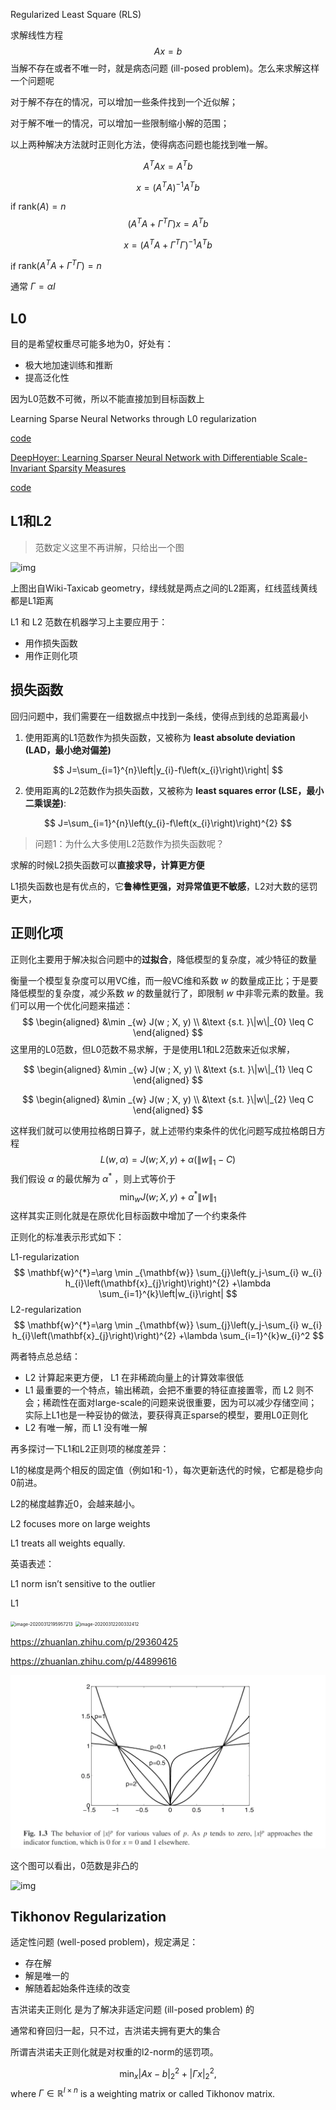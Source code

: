Regularized Least Square (RLS)



求解线性方程
$$
A x = b
$$
当解不存在或者不唯一时，就是病态问题 (ill-posed problem)。怎么来求解这样一个问题呢



对于解不存在的情况，可以增加一些条件找到一个近似解；

对于解不唯一的情况，可以增加一些限制缩小解的范围；



以上两种解决方法就时正则化方法，使得病态问题也能找到唯一解。


$$
A^T A x = A^T b
$$

$$
x = (A^T A)^{-1} A^T b
$$

if $\text{rank}(A) = n$
$$
(A^T A + \Gamma^T \Gamma) x = A^T b
$$

$$
x = (A^T A + \Gamma^T \Gamma)^{-1} A^T b
$$

if $\text{rank}(A^T A + \Gamma^T \Gamma) = n$



通常 $\Gamma = \alpha I$



## L0 

目的是希望权重尽可能多地为0，好处有：

- 极大地加速训练和推断
- 提高泛化性



因为L0范数不可微，所以不能直接加到目标函数上



Learning Sparse Neural Networks through L0 regularization

[code](https://github.com/AMLab-Amsterdam/L0_regularization)



[DeepHoyer: Learning Sparser Neural Network with Differentiable Scale-Invariant Sparsity Measures](https://openreview.net/pdf?id=rylBK34FDS)

[code](https://github.com/yanghr/DeepHoyer)

## L1和L2

> 范数定义这里不再讲解，只给出一个图

![img](https://upload.wikimedia.org/wikipedia/commons/thumb/0/08/Manhattan_distance.svg/200px-Manhattan_distance.svg.png)

上图出自Wiki-Taxicab geometry，绿线就是两点之间的L2距离，红线蓝线黄线都是L1距离



L1 和 L2 范数在机器学习上主要应用于：

- 用作损失函数
- 用作正则化项



## 损失函数

回归问题中，我们需要在一组数据点中找到一条线，使得点到线的总距离最小



1. 使用距离的L1范数作为损失函数，又被称为 **least absolute deviation (LAD，最小绝对偏差)**

$$
J=\sum_{i=1}^{n}\left|y_{i}-f\left(x_{i}\right)\right|
$$

2. 使用距离的L2范数作为损失函数，又被称为 **least squares error (LSE，最小二乘误差)**:

$$
J=\sum_{i=1}^{n}\left(y_{i}-f\left(x_{i}\right)\right)^{2}
$$

> 问题1：为什么大多使用L2范数作为损失函数呢？

求解的时候L2损失函数可以**直接求导，计算更方便**



L1损失函数也是有优点的，它**鲁棒性更强，对异常值更不敏感**，L2对大数的惩罚更大，



## 正则化项

正则化主要用于解决拟合问题中的**过拟合**，降低模型的复杂度，减少特征的数量

衡量一个模型复杂度可以用VC维，而一般VC维和系数 $w$ 的数量成正比；于是要降低模型的复杂度，减少系数 $w$ 的数量就行了，即限制 $w$ 中非零元素的数量。我们可以用一个优化问题来描述：
$$
\begin{aligned}
&\min _{w} J(w ; X, y) \\
&\text {s.t. }\|w\|_{0} \leq C
\end{aligned}
$$
这里用的L0范数，但L0范数不易求解，于是使用L1和L2范数来近似求解，

$$
\begin{aligned}
&\min _{w} J(w ; X, y) \\
&\text {s.t. }\|w\|_{1} \leq C
\end{aligned}
$$

$$
\begin{aligned}
&\min _{w} J(w ; X, y) \\
&\text {s.t. }\|w\|_{2} \leq C
\end{aligned}
$$

这样我们就可以使用拉格朗日算子，就上述带约束条件的优化问题写成拉格朗日方程
$$
L(w, \alpha)=J(w ; X, y)+\alpha\left(\|w\|_{1}-C\right)
$$
我们假设 $\alpha$ 的最优解为 $\alpha^*$ ，则上式等价于
$$
\min _{w} J(w ; X, y)+\alpha^{*}\|w\|_{1}
$$
这样其实正则化就是在原优化目标函数中增加了一个约束条件



正则化的标准表示形式如下：

L1-regularization 
$$
\mathbf{w}^{*}=\arg \min _{\mathbf{w}} \sum_{j}\left(y_j-\sum_{i} w_{i} h_{i}\left(\mathbf{x}_{j}\right)\right)^{2}
+\lambda \sum_{i=1}^{k}\left|w_{i}\right|
$$
L2-regularization
$$
\mathbf{w}^{*}=\arg \min _{\mathbf{w}} \sum_{j}\left(y_j-\sum_{i} w_{i} h_{i}\left(\mathbf{x}_{j}\right)\right)^{2}
+\lambda \sum_{i=1}^{k}w_{i}^2
$$






两者特点总总结：

- L2 计算起来更方便， L1 在非稀疏向量上的计算效率很低
- L1 最重要的一个特点，输出稀疏，会把不重要的特征直接置零，而 L2 则不会；稀疏性在面对large-scale的问题来说很重要，因为可以减少存储空间；实际上L1也是一种妥协的做法，要获得真正sparse的模型，要用L0正则化
- L2 有唯一解，而 L1 没有唯一解



再多探讨一下L1和L2正则项的梯度差异：

L1的梯度是两个相反的固定值（例如1和-1），每次更新迭代的时候，它都是稳步向0前进。

L2的梯度越靠近0，会越来越小。



L2 focuses more on large weights

L1 treats all weights equally.

英语表述：

L1 norm isn’t sensitive to the outlier

 

L1

<img src="C:\Users\Jerry\AppData\Roaming\Typora\typora-user-images\image-20200312195957213.png" alt="image-20200312195957213" style="zoom: 50%;" /> 

<img src="C:\Users\Jerry\AppData\Roaming\Typora\typora-user-images\image-20200312200332412.png" alt="image-20200312200332412" style="zoom: 50%;" /> 



https://zhuanlan.zhihu.com/p/29360425

https://zhuanlan.zhihu.com/p/44899616



![img](https://raw.githubusercontent.com/yzy1996/Image-Hosting/master/20200515200555)

这个图可以看出，0范数是非凸的





![img](https://upload.wikimedia.org/wikipedia/commons/6/60/Vector_norms.png)





## Tikhonov Regularization

适定性问题 (well-posed problem)，规定满足：

- 存在解
- 解是唯一的
- 解随着起始条件连续的改变



吉洪诺夫正则化 是为了解决非适定问题 (ill-posed problem) 的

通常和脊回归一起，只不过，吉洪诺夫拥有更大的集合



所谓吉洪诺夫正则化就是对权重的l2-norm的惩罚项。




$$
\min _{x}|A x-b|_{2}^{2}+|\Gamma x|_{2}^{2},
$$
where $\Gamma \in \mathbb{R}^{l \times n}$ is a weighting matrix or called Tikhonov matrix.





